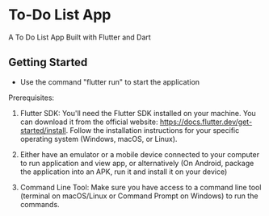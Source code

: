 # To-Do List App

A To Do List App Built with Flutter and Dart

## Getting Started

- Use the command "flutter run" to start the application

Prerequisites:

1. Flutter SDK:  You'll need the Flutter SDK installed on your machine. 
You can download it from the official website: https://docs.flutter.dev/get-started/install. Follow the installation instructions for your specific operating system (Windows, macOS, or Linux).

2. Either have an emulator or a mobile device connected to your computer to run application and view app, or alternatively (On Android, package the application into an APK, run it and install it on your device)

3. Command Line Tool:  Make sure you have access to a command line tool (terminal on macOS/Linux or Command Prompt on Windows) to run the commands.
